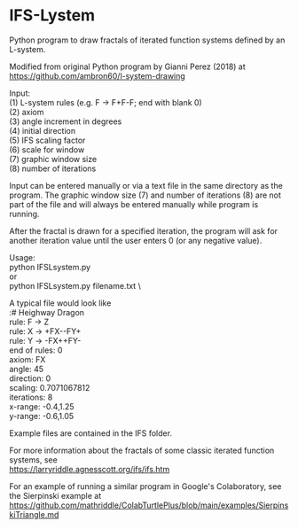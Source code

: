 # IFS-Lystem
Python program to draw fractals of iterated function systems defined by an L-system.

Modified from original Python program by Gianni Perez (2018) at 
https://github.com/ambron60/l-system-drawing

Input: \
   (1) L-system rules (e.g. F -> F+F-F; end with blank 0) \
   (2) axiom \
   (3) angle increment in degrees \
   (4) initial direction \
   (5) IFS scaling factor \
   (6) scale for window  \
   (7) graphic window size \
   (8) number of iterations 
   
Input can be entered manually or via a text file in the same directory as the program.
The graphic window size (7) and number of iterations (8) are not part of the file
and will always be entered manually while program is running.

After the fractal is drawn for a specified iteration, the program will ask for another
iteration value until the user enters 0 (or any negative value).

Usage: \
    python IFSLsystem.py \
       or \
    python IFSLsystem.py filename.txt \
    
A typical file would look like \
:# Heighway Dragon \
rule: F -> Z \
rule: X -> +FX--FY+ \
rule: Y -> -FX++FY- \
end of rules: 0 \
axiom: FX \
angle: 45 \
direction: 0 \
scaling: 0.7071067812 \
iterations: 8 \
x-range: -0.4,1.25 \
y-range: -0.6,1.05 

Example files are contained in the IFS folder.

For more information about the fractals of some classic iterated function systems, see \
https://larryriddle.agnesscott.org/ifs/ifs.htm

For an example of running a similar program in Google's Colaboratory, see the Sierpinski example at \
https://github.com/mathriddle/ColabTurtlePlus/blob/main/examples/SierpinskiTriangle.md
